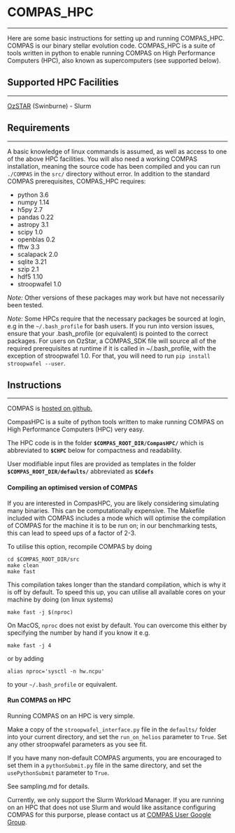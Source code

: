 # COMPAS_HPC

------------

Here are some basic instructions for setting up and running COMPAS_HPC. COMPAS is our binary stellar evolution code. COMPAS_HPC is a suite of tools written in python to enable running COMPAS on High Performance Computers (HPC), also known as supercomputers (see supported below). 

## Supported HPC Facilities

-------------------------

[OzSTAR](https://supercomputing.swin.edu.au) (Swinburne) - Slurm

## Requirements

--------------

A basic knowledge of linux commands is assumed, as well as access to one of the above HPC facilities. You will also need a working COMPAS installation, meaning the source code has been compiled and you can run `./COMPAS` in the `src/` directory without error.
In addition to the standard COMPAS prerequisites, COMPAS_HPC requires:

- python 3.6 
- numpy 1.14 
- h5py 2.7 
- pandas 0.22 
- astropy 3.1 
- scipy 1.0 
- openblas 0.2 
- fftw 3.3 
- scalapack 2.0 
- sqlite 3.21 
- szip 2.1 
- hdf5 1.10 
- stroopwafel 1.0

*Note:* Other versions of these packages may work but have not necessarily been tested.

*Note:* Some HPCs require that the necessary packages be sourced at login, e.g in the `~/.bash_profile` for bash users. If you run into version issues, ensure that your .bash_profile (or equivalent) is pointed to the correct packages.
For users on OzStar, a COMPAS_SDK file will source all of the required prerequisites at runtime if it is called in ~/.bash_profile, with the exception of stroopwafel 1.0. For that, you will need to run `pip install stroopwafel --user`.

## Instructions

---------------

COMPAS is [hosted on github.](https://github.com/TeamCOMPAS/COMPAS/) 
 
CompasHPC is a suite of python tools written to make running COMPAS on High Performance Computers (HPC) very easy. 
 
The HPC code is in the folder **`$COMPAS_ROOT_DIR/CompasHPC/`** which is abbreviated to **`$CHPC`** below for compactness and readability. 
 
User modifiable input files are provided as templates in the folder **`$COMPAS_ROOT_DIR/defaults/`** abbreviated as **`$Cdefs`**

#### Compiling an optimised version of COMPAS

If you are interested in CompasHPC, you are likely considering simulating many binaries. This can be computationally expensive. The Makefile included with COMPAS includes a mode which will optimise the compilation of COMPAS for the machine it is to be run on; in our benchmarking tests, this can lead to speed ups of a factor of 2-3. 

To utilise this option, recompile COMPAS by doing

	cd $COMPAS_ROOT_DIR/src
	make clean
	make fast

This compilation takes longer than the standard compilation, which is why it is off by default. To speed this up, you can utilise all available cores on your machine by doing (on linux systems)

	make fast -j $(nproc)

On MacOS, `nproc` does not exist by default. You can overcome this either by specifying the number by hand if you know it e.g.

	make fast -j 4

or by adding

	alias nproc='sysctl -n hw.ncpu'

to your `~/.bash_profile` or equivalent.

#### Run COMPAS on HPC
   
  Running COMPAS on an HPC is very simple. 

  Make a copy of the `stroopwafel_interface.py` file in the `defaults/` folder into your current directory, and set the `run_on_helios` parameter to `True`.
  Set any other stroopwafel parameters as you see fit.

  If you have many non-default COMPAS arguments, you are encouraged to set them in a `pythonSubmit.py` file in the same directory, 
  and set the `usePythonSubmit` parameter to `True`.

  See sampling.md for details.

Currently, we only support the Slurm Workload Manager. If you are running on an HPC that does not use Slurm and would like assitance configuring COMPAS for this purporse, 
please contact us at [COMPAS User Google Group](https://groups.google.com/forum/#!members/compas-user).
